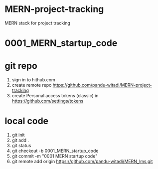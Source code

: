 # MERN-project-tracking
MERN stack for project tracking


# 0001_MERN_startup_code
# git repo
1. sign in to hithub.com
2. create remote repo https://github.com/pandu-witadi/MERN-project-tracking
3. create Personal access tokens (classic) in https://github.com/settings/tokens

# local code
1. git init
2. git add .
3. git status
4. git checkout -b 0001_MERN_startup_code
5. git commit -m "0001 MERN startup code"
6. git remote add origin https://github.com/pandu-witadi/MERN_lms.git

